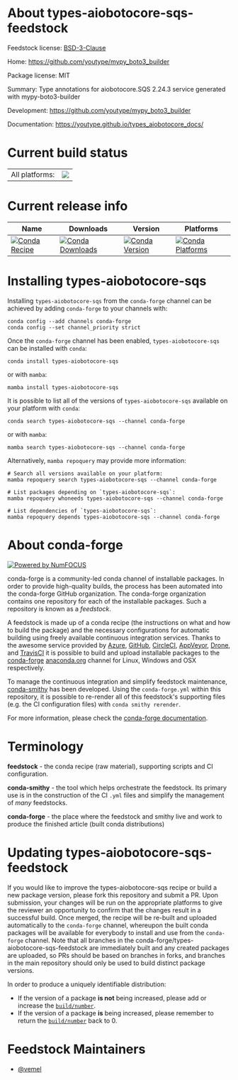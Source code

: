 About types-aiobotocore-sqs-feedstock
=====================================

Feedstock license: [BSD-3-Clause](https://github.com/conda-forge/types-aiobotocore-sqs-feedstock/blob/main/LICENSE.txt)

Home: https://github.com/youtype/mypy_boto3_builder

Package license: MIT

Summary: Type annotations for aiobotocore.SQS 2.24.3 service generated with mypy-boto3-builder

Development: https://github.com/youtype/mypy_boto3_builder

Documentation: https://youtype.github.io/types_aiobotocore_docs/

Current build status
====================


<table><tr><td>All platforms:</td>
    <td>
      <a href="https://dev.azure.com/conda-forge/feedstock-builds/_build/latest?definitionId=16776&branchName=main">
        <img src="https://dev.azure.com/conda-forge/feedstock-builds/_apis/build/status/types-aiobotocore-sqs-feedstock?branchName=main">
      </a>
    </td>
  </tr>
</table>

Current release info
====================

| Name | Downloads | Version | Platforms |
| --- | --- | --- | --- |
| [![Conda Recipe](https://img.shields.io/badge/recipe-types--aiobotocore--sqs-green.svg)](https://anaconda.org/conda-forge/types-aiobotocore-sqs) | [![Conda Downloads](https://img.shields.io/conda/dn/conda-forge/types-aiobotocore-sqs.svg)](https://anaconda.org/conda-forge/types-aiobotocore-sqs) | [![Conda Version](https://img.shields.io/conda/vn/conda-forge/types-aiobotocore-sqs.svg)](https://anaconda.org/conda-forge/types-aiobotocore-sqs) | [![Conda Platforms](https://img.shields.io/conda/pn/conda-forge/types-aiobotocore-sqs.svg)](https://anaconda.org/conda-forge/types-aiobotocore-sqs) |

Installing types-aiobotocore-sqs
================================

Installing `types-aiobotocore-sqs` from the `conda-forge` channel can be achieved by adding `conda-forge` to your channels with:

```
conda config --add channels conda-forge
conda config --set channel_priority strict
```

Once the `conda-forge` channel has been enabled, `types-aiobotocore-sqs` can be installed with `conda`:

```
conda install types-aiobotocore-sqs
```

or with `mamba`:

```
mamba install types-aiobotocore-sqs
```

It is possible to list all of the versions of `types-aiobotocore-sqs` available on your platform with `conda`:

```
conda search types-aiobotocore-sqs --channel conda-forge
```

or with `mamba`:

```
mamba search types-aiobotocore-sqs --channel conda-forge
```

Alternatively, `mamba repoquery` may provide more information:

```
# Search all versions available on your platform:
mamba repoquery search types-aiobotocore-sqs --channel conda-forge

# List packages depending on `types-aiobotocore-sqs`:
mamba repoquery whoneeds types-aiobotocore-sqs --channel conda-forge

# List dependencies of `types-aiobotocore-sqs`:
mamba repoquery depends types-aiobotocore-sqs --channel conda-forge
```


About conda-forge
=================

[![Powered by
NumFOCUS](https://img.shields.io/badge/powered%20by-NumFOCUS-orange.svg?style=flat&colorA=E1523D&colorB=007D8A)](https://numfocus.org)

conda-forge is a community-led conda channel of installable packages.
In order to provide high-quality builds, the process has been automated into the
conda-forge GitHub organization. The conda-forge organization contains one repository
for each of the installable packages. Such a repository is known as a *feedstock*.

A feedstock is made up of a conda recipe (the instructions on what and how to build
the package) and the necessary configurations for automatic building using freely
available continuous integration services. Thanks to the awesome service provided by
[Azure](https://azure.microsoft.com/en-us/services/devops/), [GitHub](https://github.com/),
[CircleCI](https://circleci.com/), [AppVeyor](https://www.appveyor.com/),
[Drone](https://cloud.drone.io/welcome), and [TravisCI](https://travis-ci.com/)
it is possible to build and upload installable packages to the
[conda-forge](https://anaconda.org/conda-forge) [anaconda.org](https://anaconda.org/)
channel for Linux, Windows and OSX respectively.

To manage the continuous integration and simplify feedstock maintenance,
[conda-smithy](https://github.com/conda-forge/conda-smithy) has been developed.
Using the ``conda-forge.yml`` within this repository, it is possible to re-render all of
this feedstock's supporting files (e.g. the CI configuration files) with ``conda smithy rerender``.

For more information, please check the [conda-forge documentation](https://conda-forge.org/docs/).

Terminology
===========

**feedstock** - the conda recipe (raw material), supporting scripts and CI configuration.

**conda-smithy** - the tool which helps orchestrate the feedstock.
                   Its primary use is in the construction of the CI ``.yml`` files
                   and simplify the management of *many* feedstocks.

**conda-forge** - the place where the feedstock and smithy live and work to
                  produce the finished article (built conda distributions)


Updating types-aiobotocore-sqs-feedstock
========================================

If you would like to improve the types-aiobotocore-sqs recipe or build a new
package version, please fork this repository and submit a PR. Upon submission,
your changes will be run on the appropriate platforms to give the reviewer an
opportunity to confirm that the changes result in a successful build. Once
merged, the recipe will be re-built and uploaded automatically to the
`conda-forge` channel, whereupon the built conda packages will be available for
everybody to install and use from the `conda-forge` channel.
Note that all branches in the conda-forge/types-aiobotocore-sqs-feedstock are
immediately built and any created packages are uploaded, so PRs should be based
on branches in forks, and branches in the main repository should only be used to
build distinct package versions.

In order to produce a uniquely identifiable distribution:
 * If the version of a package **is not** being increased, please add or increase
   the [``build/number``](https://docs.conda.io/projects/conda-build/en/latest/resources/define-metadata.html#build-number-and-string).
 * If the version of a package **is** being increased, please remember to return
   the [``build/number``](https://docs.conda.io/projects/conda-build/en/latest/resources/define-metadata.html#build-number-and-string)
   back to 0.

Feedstock Maintainers
=====================

* [@vemel](https://github.com/vemel/)

